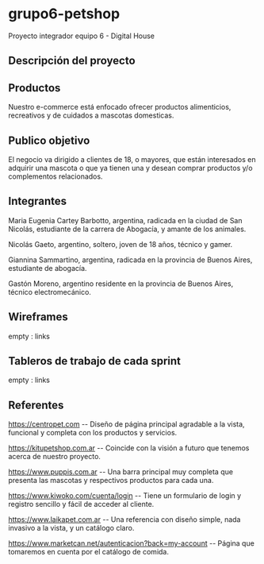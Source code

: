 # grupo6-petshop
Proyecto integrador equipo 6 - Digital House

## Descripción del proyecto
## Productos
Nuestro e-commerce está enfocado ofrecer productos alimenticios, recreativos y de cuidados a mascotas domesticas.

## Publico objetivo
El negocio va dirigido a clientes de 18, o mayores, que están interesados en adquirir una mascota o que ya tienen una y desean comprar productos y/o complementos relacionados.

## Integrantes
Maria Eugenia Cartey Barbotto, argentina, radicada en la ciudad de San Nicolás, estudiante de la carrera de Abogacía, y amante de los animales.

Nicolás Gaeto, argentino, soltero, joven de 18 años, técnico y gamer.

Giannina Sammartino, argentina, radicada en la provincia de Buenos Aires, estudiante de abogacía.

Gastón Moreno, argentino residente en la provincia de Buenos Aires, técnico electromecánico.

## Wireframes
empty : links

## Tableros de trabajo de cada sprint
empty : links

## Referentes

https://centropet.com -- Diseño de página principal agradable a la vista, funcional y completa con los productos y servicios. 

https://kitupetshop.com.ar -- Coincide con la visión a futuro que tenemos acerca de nuestro proyecto.

https://www.puppis.com.ar -- Una barra principal muy completa que presenta las mascotas y respectivos productos para cada una.

https://www.kiwoko.com/cuenta/login -- Tiene un formulario de login y registro sencillo y fácil de acceder al cliente.

https://www.laikapet.com.ar -- Una referencia con diseño simple, nada invasivo a la vista, y un catálogo claro.

https://www.marketcan.net/autenticacion?back=my-account -- Página que tomaremos en cuenta por el catálogo de comida.